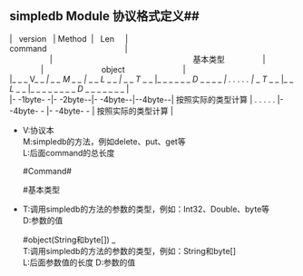 ﻿## simpledb Module 协议格式定义##
>
|&nbsp;&nbsp; version &nbsp;&nbsp;|&nbsp;Method &nbsp;|&nbsp;&nbsp; Len &nbsp;&nbsp;&nbsp;&nbsp;|&nbsp;&nbsp;&nbsp;&nbsp;&nbsp;&nbsp;&nbsp;&nbsp;&nbsp;&nbsp;&nbsp;&nbsp;&nbsp;&nbsp;&nbsp;&nbsp;&nbsp;&nbsp;&nbsp;&nbsp;&nbsp;&nbsp;&nbsp;&nbsp;&nbsp;&nbsp;&nbsp;&nbsp;&nbsp;&nbsp;&nbsp;&nbsp;&nbsp;&nbsp;&nbsp;&nbsp;&nbsp;&nbsp;&nbsp;&nbsp;&nbsp;&nbsp;&nbsp;&nbsp;&nbsp;&nbsp;&nbsp;&nbsp;&nbsp;&nbsp;&nbsp;&nbsp;&nbsp;&nbsp;&nbsp;&nbsp;&nbsp;&nbsp;&nbsp;&nbsp;&nbsp; command  &nbsp;&nbsp;&nbsp;&nbsp;&nbsp;&nbsp;&nbsp;&nbsp;&nbsp;&nbsp;&nbsp;&nbsp;&nbsp;&nbsp;&nbsp;&nbsp;&nbsp;&nbsp;&nbsp;&nbsp;&nbsp;&nbsp;&nbsp;&nbsp;&nbsp;&nbsp;&nbsp;&nbsp;&nbsp;&nbsp;&nbsp;&nbsp;&nbsp;&nbsp;|  
&nbsp;&nbsp;&nbsp;&nbsp;&nbsp;&nbsp;&nbsp;&nbsp;&nbsp;&nbsp;&nbsp;&nbsp;&nbsp;&nbsp;&nbsp;&nbsp;&nbsp;&nbsp;|&nbsp;&nbsp;&nbsp;&nbsp;&nbsp;&nbsp;&nbsp;&nbsp;&nbsp;&nbsp;&nbsp;&nbsp;&nbsp;&nbsp;&nbsp;&nbsp;&nbsp;&nbsp;&nbsp;&nbsp;&nbsp;&nbsp;&nbsp;&nbsp;&nbsp;&nbsp;&nbsp;&nbsp;&nbsp;&nbsp;&nbsp;&nbsp;&nbsp;&nbsp;&nbsp;&nbsp;&nbsp;&nbsp;&nbsp;&nbsp;&nbsp;&nbsp;&nbsp;&nbsp;&nbsp;&nbsp;&nbsp;&nbsp;&nbsp;&nbsp;&nbsp;&nbsp;&nbsp;&nbsp;&nbsp;&nbsp;&nbsp;&nbsp;&nbsp;&nbsp;&nbsp;&nbsp; 基本类型 &nbsp;&nbsp;&nbsp;&nbsp;&nbsp;&nbsp;&nbsp;&nbsp;&nbsp;&nbsp;&nbsp;&nbsp;&nbsp;&nbsp;&nbsp;&nbsp;|&nbsp;&nbsp;&nbsp;&nbsp;&nbsp;&nbsp;&nbsp;&nbsp;&nbsp;&nbsp;&nbsp;&nbsp;&nbsp;&nbsp;|&nbsp;&nbsp;&nbsp;&nbsp;&nbsp;&nbsp;&nbsp;&nbsp;&nbsp;&nbsp;&nbsp;&nbsp;&nbsp;&nbsp;&nbsp;&nbsp;&nbsp;&nbsp;&nbsp;&nbsp;&nbsp;&nbsp;&nbsp;&nbsp;&nbsp;     object  &nbsp;&nbsp;&nbsp;&nbsp;&nbsp;&nbsp;&nbsp;&nbsp;&nbsp;&nbsp;&nbsp;&nbsp;&nbsp;&nbsp;&nbsp;&nbsp;&nbsp;&nbsp;&nbsp;&nbsp;&nbsp;&nbsp;&nbsp;&nbsp;&nbsp;|   
|_ _ _ V_ _ __|_ _ _ _M_ _ _ |_ _ _ _L_ _ _ _|_ _ _ _T_ _ _ |_ _ _ _ _ _ _D_ _ _  _ _ _| . . . . . |_ _ _T_ _ _ |_ _ _L_ _ _ |_ _ _ _ _ _ _ _ _D_ _ _ _ _ _ _ _ |    
|- -1byte- -|- -2byte--|- -4byte--|--4byte--|   按照实际的类型计算   | . . . . . |- -4byte- - |- -4byte- - |        按照实际的类型计算        |  

- V:协议本  
  M:simpledb的方法，例如delete、put、get等  
  L:后面command的总长度  
  
  #Command#  
  
  #基本类型  
-
   T:调用simpledb的方法的参数的类型，例如：Int32、Double、byte等  
   D:参数的值
   
   #object(String和byte[])
_  
   T:调用simpledb的方法的参数的类型，例如：String和byte[]  
   L:后面参数值的长度
   D:参数的值


